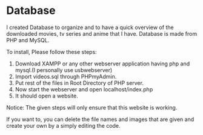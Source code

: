 # Database
I created Database to organize and to have a quick overview of the downloaded movies, tv series and anime that I have. Database is made from PHP and MySQL.

To install, Please follow these steps:
1. Download XAMPP or any other webserver application having php and mysql.(I personally use usbwebserver)
2. Import videos.sql through PHPmyAdmin.
3. Put rest of the files in Root Directory of PHP server.
4. Now start the webserver and open localhost/index.php
5. It should open a website.

Notice: The given steps will only ensure that this website is working.

If you want to, you can delete the file names and images that are given and create your own by a simply editing the code.
